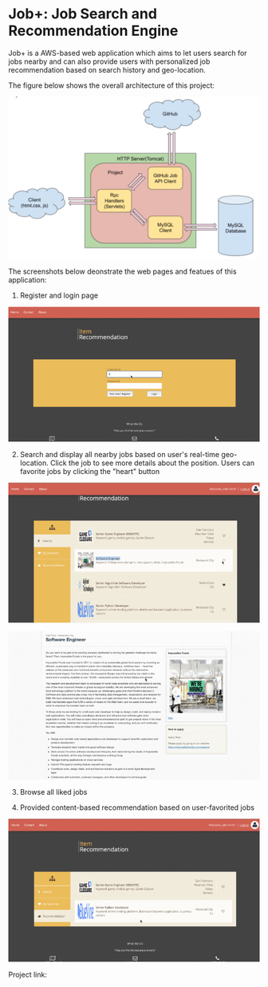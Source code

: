 # Job+: Job Search and Recommendation Engine

Job+ is a AWS-based web application which aims to let users search for jobs nearby and can also provide users with personalized job recommendation based on search history and geo-location.

The figure below shows the overall architecture of this project:

![Architecture](https://github.com/Shihao-Bob-Sun/JobPlus/blob/master/Image%20demonstration/Project%20architecture.jpg)

The screenshots below deonstrate the web pages and featues of this application:

1. Register and login page

![Login](https://github.com/Shihao-Bob-Sun/JobPlus/blob/master/Image%20demonstration/Login.png)

2. Search and display all nearby jobs based on user's real-time geo-location. Click the job to see more details about the position. Users can favorite jobs by clicking the "heart" button

![Nearby positions](https://github.com/Shihao-Bob-Sun/JobPlus/blob/master/Image%20demonstration/Nearby%20positions.png)

![Position details](https://github.com/Shihao-Bob-Sun/JobPlus/blob/master/Image%20demonstration/Positon%20details.png)

3. Browse all liked jobs

4. Provided content-based recommendation based on user-favorited jobs

![Recommendation](https://github.com/Shihao-Bob-Sun/JobPlus/blob/master/Image%20demonstration/Recommendation.png)

Project link:


